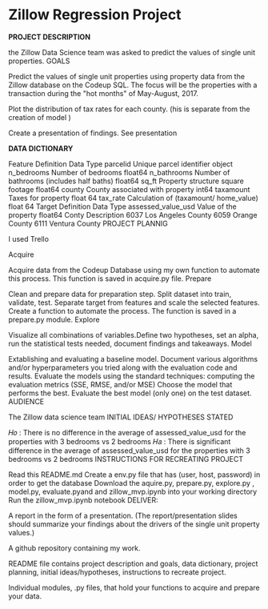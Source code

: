 # **Zillow Regression Project**

**PROJECT DESCRIPTION**

the Zillow Data Science team was asked to predict the values of single unit properties.
GOALS

Predict the values of single unit properties using property data from the Zillow database on the Codeup SQL. The focus will be the properties with a transaction during the "hot months" of May-August, 2017.

Plot the distribution of tax rates for each county. (his is separate from the creation of model )

Create a presentation of findings. See presentation

**DATA DICTIONARY**

Feature	Definition	Data Type
parcelid	Unique parcel identifier	object
n_bedrooms	Number of bedrooms	float64
n_bathrooms	Number of bathrooms (includes half baths)	float64
sq_ft	Property structure square footage	float64
county	County associated with property	int64
taxamount	Taxes for property	float 64
tax_rate	Calculation of (taxamount/ home_value)	float 64
Target	Definition	Data Type
assessed_value_usd	Value of the property	float64
Conty	Description
6037	Los Angeles County
6059	Orange County
6111	Ventura County
PROJECT PLANNIG

I used Trello

Acquire

Acquire data from the Codeup Database using my own function to automate this process. This function is saved in acquire.py file.
Prepare

Clean and prepare data for preparation step. Split dataset into train, validate, test. Separate target from features and scale the selected features. Create a function to automate the process. The function is saved in a prepare.py module.
Explore

Visualize all combinations of variables.Define two hypotheses, set an alpha, run the statistical tests needed, document findings and takeaways.
Model

Extablishing and evaluating a baseline model.
Document various algorithms and/or hyperparameters you tried along with the evaluation code and results.
Evaluate the models using the standard techniques: computing the evaluation metrics (SSE, RMSE, and/or MSE)
Choose the model that performs the best.
Evaluate the best model (only one) on the test dataset.
AUDIENCE

The Zillow data science team
INITIAL IDEAS/ HYPOTHESES STATED

𝐻𝑜 : There is no difference in the average of assessed_value_usd for the properties with 3 bedrooms vs 2 bedrooms
𝐻𝑎 : There is significant difference in the average of assessed_value_usd for the properties with 3 bedrooms vs 2 bedrooms
INSTRUCTIONS FOR RECREATING PROJECT

 Read this README.md
 Create a env.py file that has (user, host, password) in order to get the database
 Download the aquire.py, prepare.py, explore.py , model.py, evaluate.pyand and zillow_mvp.ipynb into your working directory
 Run the zillow_mvp.ipynb notebook
DELIVER:

A report in the form of a presentation. (The report/presentation slides should summarize your findings about the drivers of the single unit property values.)

A github repository containing my work.

README file contains project description and goals, data dictionary, project planning, initial ideas/hypotheses, instructions to recreate project.

Individual modules, .py files, that hold your functions to acquire and prepare your data.
